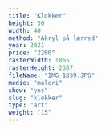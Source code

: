 ```yaml
---
title: "Klokker"
height: 50
width: 40
method: "Akryl på lærred"
year: 2021
price: "2200"
rasterWidth: 1865
rasterHeight: 2387
fileName: "IMG_1839.JPG"
medie: "maleri"
show: "yes"
slug: "klokker"
type: "art"
weight: "15"
---
```


